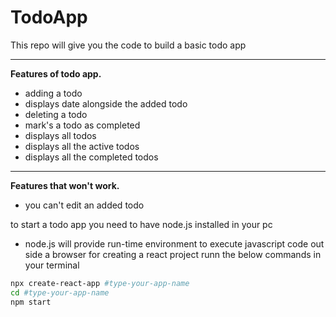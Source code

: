 # TodoApp
This repo will give you the code to build a basic todo app
________________________________________________________________________
**Features of todo app.**
* adding a todo
* displays date alongside the added todo
* deleting a todo
* mark's a todo as completed
* displays all todos
* displays all the active todos
* displays all the completed todos
__________________________________________________________________________
**Features that won't work.**
* you can't edit an added todo

to start  a todo app you need to have node.js installed in your pc
* node.js will provide run-time environment to execute javascript code out side a browser
for creating a react project runn the below commands in your terminal
```sh
npx create-react-app #type-your-app-name
cd #type-your-app-name
npm start
```

